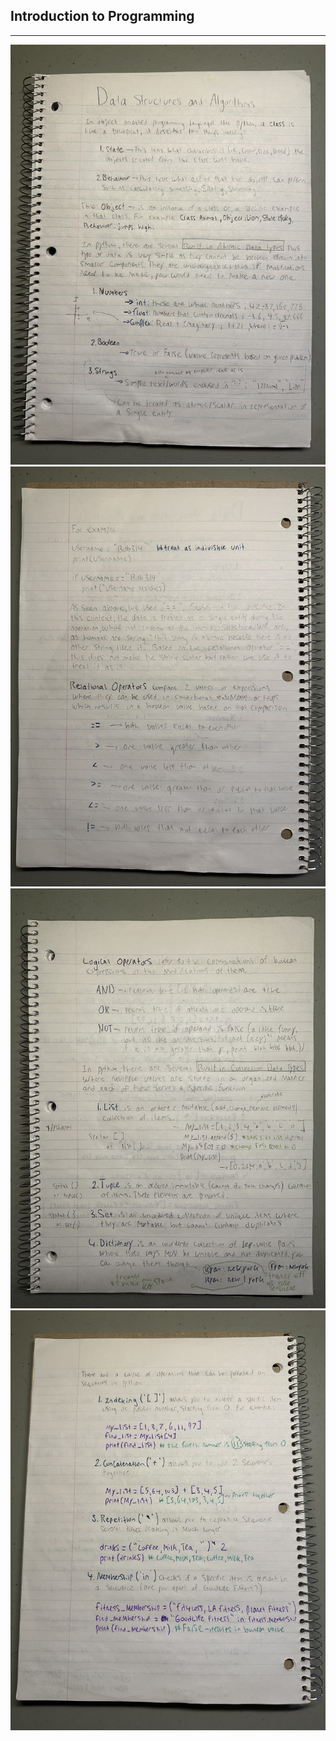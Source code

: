 ## Introduction to Programming 
<hr> 

<img src= "/DSANotes/DSA1.jpg" alt= "Page1"  width="800px">
<img src= "/DSANotes/DSA2.jpg" alt= "Page1"  width="800px">
<img src= "/DSANotes/DSA3.jpg" alt= "Page1"  width="800px">
<img src= "/DSANotes/DSA4.jpg" alt= "Page1"  width="800px">
